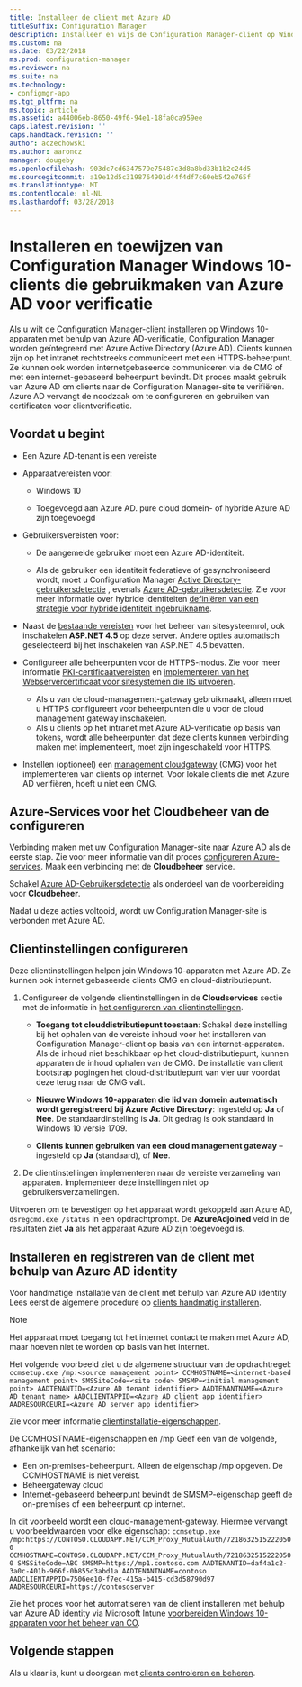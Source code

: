 ```yaml
---
title: Installeer de client met Azure AD
titleSuffix: Configuration Manager
description: Installeer en wijs de Configuration Manager-client op Windows 10-apparaten met Azure Active Directory voor verificatie toe
ms.custom: na
ms.date: 03/22/2018
ms.prod: configuration-manager
ms.reviewer: na
ms.suite: na
ms.technology:
- configmgr-app
ms.tgt_pltfrm: na
ms.topic: article
ms.assetid: a44006eb-8650-49f6-94e1-18fa0ca959ee
caps.latest.revision: ''
caps.handback.revision: ''
author: aczechowski
ms.author: aaroncz
manager: dougeby
ms.openlocfilehash: 903dc7cd6347579e75487c3d8a8bd33b1b2c24d5
ms.sourcegitcommit: a19e12d5c3198764901d44f4df7c60eb542e765f
ms.translationtype: MT
ms.contentlocale: nl-NL
ms.lasthandoff: 03/28/2018
---
```

# <a name="install-and-assign-configuration-manager-windows-10-clients-using-azure-ad-for-authentication"></a>Installeren en toewijzen van Configuration Manager Windows 10-clients die gebruikmaken van Azure AD voor verificatie

Als u wilt de Configuration Manager-client installeren op Windows 10-apparaten met behulp van Azure AD-verificatie, Configuration Manager worden geïntegreerd met Azure Active Directory (Azure AD). Clients kunnen zijn op het intranet rechtstreeks communiceert met een HTTPS-beheerpunt. Ze kunnen ook worden internetgebaseerde communiceren via de CMG of met een internet-gebaseerd beheerpunt bevindt. Dit proces maakt gebruik van Azure AD om clients naar de Configuration Manager-site te verifiëren. Azure AD vervangt de noodzaak om te configureren en gebruiken van certificaten voor clientverificatie.



## <a name="before-you-begin"></a>Voordat u begint

- Een Azure AD-tenant is een vereiste  

- Apparaatvereisten voor:  

    - Windows 10  

    - Toegevoegd aan Azure AD. pure cloud domein- of hybride Azure AD zijn toegevoegd  

- Gebruikersvereisten voor:  

    - De aangemelde gebruiker moet een Azure AD-identiteit.   

    - Als de gebruiker een identiteit federatieve of gesynchroniseerd wordt, moet u Configuration Manager [Active Directory-gebruikersdetectie](/sccm/core/servers/deploy/configure/about-discovery-methods#bkmk_aboutUser) , evenals [Azure AD-gebruikersdetectie](/sccm/core/servers/deploy/configure/about-discovery-methods#azureaddisc). Zie voor meer informatie over hybride identiteiten [definiëren van een strategie voor hybride identiteit ingebruikname](/azure/active-directory/active-directory-hybrid-identity-design-considerations-identity-adoption-strategy).<!--497750-->  

- Naast de [bestaande vereisten](/sccm/core/plan-design/configs/site-and-site-system-prerequisites#bkmk_2012MPpreq) voor het beheer van sitesysteemrol, ook inschakelen **ASP.NET 4.5** op deze server. Andere opties automatisch geselecteerd bij het inschakelen van ASP.NET 4.5 bevatten.  

- Configureer alle beheerpunten voor de HTTPS-modus. Zie voor meer informatie [PKI-certificaatvereisten](/sccm/core/plan-design/network/pki-certificate-requirements) en [implementeren van het Webservercertificaat voor sitesystemen die IIS uitvoeren](/sccm/core/plan-design/network/example-deployment-of-pki-certificates#BKMK_webserver2008_cm2012).  
    - Als u van de cloud-management-gateway gebruikmaakt, alleen moet u HTTPS configureert voor beheerpunten die u voor de cloud management gateway inschakelen.
    - Als u clients op het intranet met Azure AD-verificatie op basis van tokens, wordt alle beheerpunten dat deze clients kunnen verbinding maken met implementeert, moet zijn ingeschakeld voor HTTPS. 

- Instellen (optioneel) een [management cloudgateway](/sccm/core/clients/manage/cmg/plan-cloud-management-gateway) (CMG) voor het implementeren van clients op internet. Voor lokale clients die met Azure AD verifiëren, hoeft u niet een CMG.  


## <a name="configure-azure-services-for-cloud-management"></a>Azure-Services voor het Cloudbeheer van de configureren

Verbinding maken met uw Configuration Manager-site naar Azure AD als de eerste stap. Zie voor meer informatie van dit proces [configureren Azure-services](/sccm/core/servers/deploy/configure/azure-services-wizard). Maak een verbinding met de **Cloudbeheer** service.

Schakel [Azure AD-Gebruikersdetectie](/sccm/core/servers/deploy/configure/configure-discovery-methods#azureaadisc) als onderdeel van de voorbereiding voor **Cloudbeheer**. 

Nadat u deze acties voltooid, wordt uw Configuration Manager-site is verbonden met Azure AD. 



## <a name="configure-client-settings"></a>Clientinstellingen configureren

Deze clientinstellingen helpen join Windows 10-apparaten met Azure AD. Ze kunnen ook internet gebaseerde clients CMG en cloud-distributiepunt.

1.  Configureer de volgende clientinstellingen in de **Cloudservices** sectie met de informatie in [het configureren van clientinstellingen](/sccm/core/clients/deploy/configure-client-settings).  

    - **Toegang tot clouddistributiepunt toestaan**: Schakel deze instelling bij het ophalen van de vereiste inhoud voor het installeren van Configuration Manager-client op basis van een internet-apparaten. Als de inhoud niet beschikbaar op het cloud-distributiepunt, kunnen apparaten de inhoud ophalen van de CMG. De installatie van client bootstrap pogingen het cloud-distributiepunt van vier uur voordat deze terug naar de CMG valt.<!--495533-->  

    - **Nieuwe Windows 10-apparaten die lid van domein automatisch wordt geregistreerd bij Azure Active Directory**: Ingesteld op **Ja** of **Nee**. De standaardinstelling is **Ja**. Dit gedrag is ook standaard in Windows 10 versie 1709.

    - **Clients kunnen gebruiken van een cloud management gateway** – ingesteld op **Ja** (standaard), of **Nee**.  

2.  De clientinstellingen implementeren naar de vereiste verzameling van apparaten. Implementeer deze instellingen niet op gebruikersverzamelingen.

Uitvoeren om te bevestigen op het apparaat wordt gekoppeld aan Azure AD, `dsregcmd.exe /status` in een opdrachtprompt. De **AzureAdjoined** veld in de resultaten ziet **Ja** als het apparaat Azure AD zijn toegevoegd is.



## <a name="install-and-register-the-client-using-azure-ad-identity"></a>Installeren en registreren van de client met behulp van Azure AD identity

Voor handmatige installatie van de client met behulp van Azure AD identity Lees eerst de algemene procedure op [clients handmatig installeren](/sccm/core/clients/deploy/deploy-clients-to-windows-computers#BKMK_Manual). 

 > [!Note]  
 > Het apparaat moet toegang tot het internet contact te maken met Azure AD, maar hoeven niet te worden op basis van het internet. 

Het volgende voorbeeld ziet u de algemene structuur van de opdrachtregel: `ccmsetup.exe /mp:<source management point> CCMHOSTNAME=<internet-based management point> SMSSiteCode=<site code> SMSMP=<initial management point> AADTENANTID=<Azure AD tenant identifier> AADTENANTNAME=<Azure AD tenant name> AADCLIENTAPPID=<Azure AD client app identifier> AADRESOURCEURI=<Azure AD server app identifier>`

Zie voor meer informatie [clientinstallatie-eigenschappen](/sccm/core/clients/deploy/about-client-installation-properties).

De CCMHOSTNAME-eigenschappen en /mp Geef een van de volgende, afhankelijk van het scenario:
- Een on-premises-beheerpunt. Alleen de eigenschap /mp opgeven. De CCMHOSTNAME is niet vereist.
- Beheergateway cloud
- Internet-gebaseerd beheerpunt bevindt de SMSMP-eigenschap geeft de on-premises of een beheerpunt op internet.

In dit voorbeeld wordt een cloud-management-gateway. Hiermee vervangt u voorbeeldwaarden voor elke eigenschap: `ccmsetup.exe /mp:https://CONTOSO.CLOUDAPP.NET/CCM_Proxy_MutualAuth/72186325152220500 CCMHOSTNAME=CONTOSO.CLOUDAPP.NET/CCM_Proxy_MutualAuth/72186325152220500 SMSSiteCode=ABC SMSMP=https://mp1.contoso.com AADTENANTID=daf4a1c2-3a0c-401b-966f-0b855d3abd1a AADTENANTNAME=contoso AADCLIENTAPPID=7506ee10-f7ec-415a-b415-cd3d58790d97 AADRESOURCEURI=https://contososerver`

Zie het proces voor het automatiseren van de client installeren met behulp van Azure AD identity via Microsoft Intune [voorbereiden Windows 10-apparaten voor het beheer van CO](/sccm/core/clients/manage/co-management-prepare#command-line-to-install-configuration-manager-client).



## <a name="next-steps"></a>Volgende stappen

Als u klaar is, kunt u doorgaan met [clients controleren en beheren](/sccm/core/clients/manage/monitor-clients).
